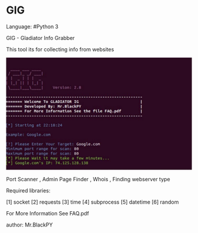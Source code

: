 # GIG
Language: #Python 3

GIG - Gladiator Info Grabber

This tool its for collecting info from websites

<img src="https://github.com/Mr-BlackPY-Me/GIG/blob/master/GIG.jpg">

Port Scanner ,
Admin Page Finder ,
Whois ,
Finding webserver type 

Required libraries:

[1] socket 
[2] requests 
[3] time 
[4] subprocess 
[5] datetime
[6] random

For More Information See FAQ.pdf

author: Mr.BlackPY

